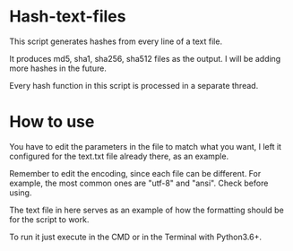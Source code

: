 # Hash-text-files
 This script generates hashes from every line of a text file.
 
 It produces md5, sha1, sha256, sha512 files as the output. I will be adding more hashes in the future.
 
 Every hash function in this script is processed in a separate thread.
 
 # How to use
 You have to edit the parameters in the file to match what you want, I left it configured for the text.txt file already there, as an example.

 Remember to edit the encoding, since each file can be different. For example, the most common ones are "utf-8" and "ansi". Check before using.

 The text file in here serves as an example of how the formatting should be for the script to work.

 To run it just execute in the CMD or in the Terminal with Python3.6+.
